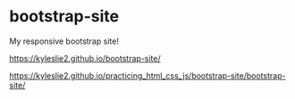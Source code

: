 # bootstrap-site

My responsive bootstrap site! 

https://kyleslie2.github.io/bootstrap-site/

https://kyleslie2.github.io/practicing_html_css_js/bootstrap-site/bootstrap-site/
